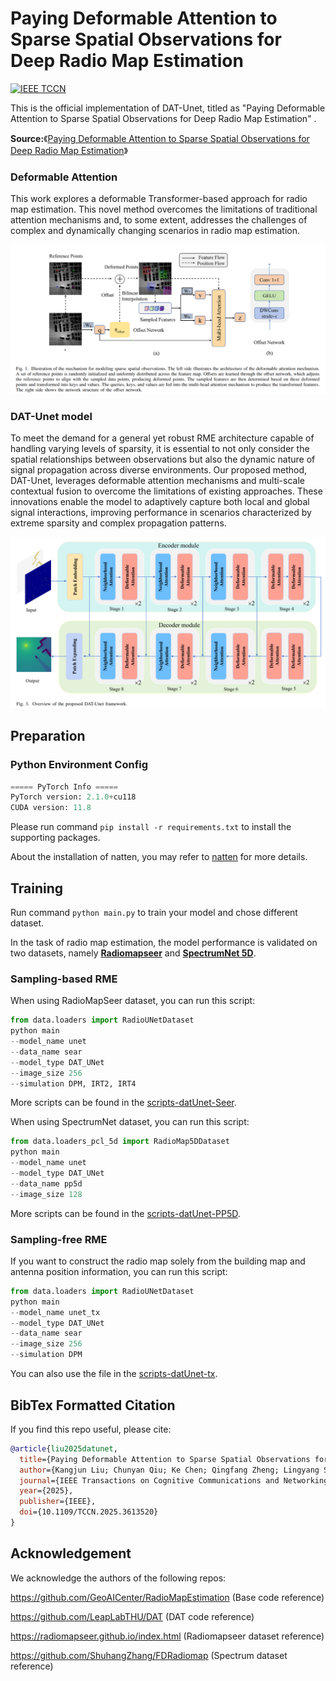 # Paying Deformable Attention to Sparse Spatial Observations for Deep Radio Map Estimation
[![IEEE TCCN](https://img.shields.io/badge/IEEE-TCCN-0d6efd.svg?style=flat)](https://www.comsoc.org/publications/journals/ieee-tccn)

This is the official implementation of DAT-Unet, titled as  "Paying Deformable Attention to Sparse Spatial Observations for Deep Radio Map Estimation" .



**Source:**《[Paying Deformable Attention to Sparse Spatial Observations for Deep Radio Map Estimation](https://ieeexplore.ieee.org/abstract/document/11176936)》

### Deformable Attention

This work explores a deformable Transformer-based approach for radio map estimation. This novel method overcomes the limitations of traditional attention mechanisms and, to some extent, addresses the challenges of complex and dynamically changing scenarios in radio map estimation.

![dat](image/dat.png)



### DAT-Unet model
To meet the demand for a general yet robust RME architecture capable of handling varying levels of sparsity, it is essential to not only consider the spatial relationships between observations but also the dynamic nature of signal propagation across diverse environments. Our proposed method, DAT-Unet, leverages deformable attention mechanisms and multi-scale contextual fusion to overcome the limitations of existing approaches. These innovations enable the model to adaptively capture both local and global signal interactions, improving performance in scenarios characterized by extreme sparsity and complex propagation patterns. 

![framework](image/datunet.png)

## Preparation

### Python Environment Config

```python
===== PyTorch Info =====
PyTorch version: 2.1.0+cu118
CUDA version: 11.8
```

Please run command `pip install -r requirements.txt` to install the supporting packages.

About the installation of natten, you may refer to [natten](https://github.com/SHI-Labs/natten) for more details.

## Training 

Run command ```python main.py``` to train your model and chose different dataset.

In the task of radio map estimation, the model performance is validated on two datasets, namely **[Radiomapseer](https://radiomapseer.github.io/index.html)** and **[SpectrumNet 5D](https://github.com/ShuhangZhang/FDRadiomap)**. 

### Sampling-based RME

When using RadioMapSeer dataset, you can run this script:

```python
from data.loaders import RadioUNetDataset
python main
--model_name unet
--data_name sear
--model_type DAT_UNet
--image_size 256 
--simulation DPM, IRT2, IRT4
```
More scripts can be found in the [scripts-datUnet-Seer](scripts-datUnet-Seer).

When using SpectrumNet dataset, you can run this script:

```python
from data.loaders_pcl_5d import RadioMap5DDataset
python main
--model_name unet
--model_type DAT_UNet
--data_name pp5d
--image_size 128
```
More scripts can be found in the [scripts-datUnet-PP5D](scripts-datUnet-PP5D).

### Sampling-free RME

If you want to construct the radio map solely from the building map and antenna position information,
you can run this script:

```python
from data.loaders import RadioUNetDataset
python main
--model_name unet_tx
--model_type DAT_UNet
--data_name sear
--image_size 256 
--simulation DPM
```
You can also use the file in the [scripts-datUnet-tx](scripts-datUnet-tx).


## BibTex Formatted Citation

If you find this repo useful, please cite:
```bibtex
@article{liu2025datunet,
  title={Paying Deformable Attention to Sparse Spatial Observations for Deep Radio Map Estimation},
  author={Kangjun Liu; Chunyan Qiu; Ke Chen; Qingfang Zheng; Lingyang Song; and Yaowei Wang},
  journal={IEEE Transactions on Cognitive Communications and Networking},
  year={2025},
  publisher={IEEE},
  doi={10.1109/TCCN.2025.3613520}
}
```
  

## Acknowledgement

We acknowledge the authors of the following repos:

https://github.com/GeoAICenter/RadioMapEstimation (Base code reference)

https://github.com/LeapLabTHU/DAT (DAT code reference)

https://radiomapseer.github.io/index.html (Radiomapseer dataset reference)

https://github.com/ShuhangZhang/FDRadiomap (Spectrum dataset reference)	

